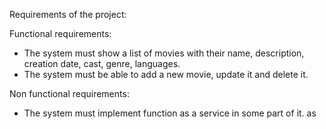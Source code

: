 Requirements of the project:

Functional requirements:

- The system must show a list of movies with their name, description, creation date, cast, genre, languages.
- The system must be able to add a new movie, update it and delete it.

Non functional requirements:

- The system must implement function as a service in some part of it.
as

